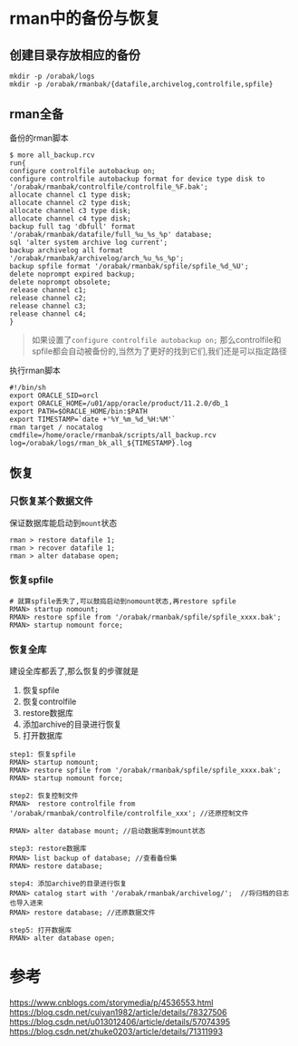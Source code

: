 
<!-- toc -->

# rman中的备份与恢复

## 创建目录存放相应的备份
```
mkdir -p /orabak/logs
mkdir -p /orabak/rmanbak/{datafile,archivelog,controlfile,spfile}
```

## rman全备
备份的rman脚本
```
$ more all_backup.rcv
run{            
configure controlfile autobackup on;
configure controlfile autobackup format for device type disk to '/orabak/rmanbak/controlfile/controlfile_%F.bak';
allocate channel c1 type disk;
allocate channel c2 type disk;
allocate channel c3 type disk;
allocate channel c4 type disk;
backup full tag 'dbfull' format '/orabak/rmanbak/datafile/full_%u_%s_%p' database;
sql 'alter system archive log current';
backup archivelog all format '/orabak/rmanbak/archivelog/arch_%u_%s_%p';
backup spfile format '/orabak/rmanbak/spfile/spfile_%d_%U';
delete noprompt expired backup;
delete noprompt obsolete;
release channel c1;
release channel c2;
release channel c3;
release channel c4;
}
```

> 如果设置了`configure controlfile autobackup on;` 那么controlfile和spfile都会自动被备份的,当然为了更好的找到它们,我们还是可以指定路径


执行rman脚本
```
#!/bin/sh
export ORACLE_SID=orcl
export ORACLE_HOME=/u01/app/oracle/product/11.2.0/db_1
export PATH=$ORACLE_HOME/bin:$PATH
export TIMESTAMP=`date +'%Y_%m_%d_%H:%M'`
rman target / nocatalog cmdfile=/home/oracle/rmanbak/scripts/all_backup.rcv log=/orabak/logs/rman_bk_all_${TIMESTAMP}.log
```

## 恢复

### 只恢复某个数据文件
保证数据库能启动到`mount`状态
```
rman > restore datafile 1;
rman > recover datafile 1;
rman > alter database open;
```


### 恢复spfile
```
# 就算spfile丢失了,可以鼓捣启动到nomount状态,再restore spfile
RMAN> startup nomount;
RMAN> restore spfile from '/orabak/rmanbak/spfile/spfile_xxxx.bak';
RMAN> startup nomount force;
```

### 恢复全库
建设全库都丢了,那么恢复的步骤就是
1. 恢复spfile
2. 恢复controlfile
3. restore数据库
4. 添加archive的目录进行恢复
5. 打开数据库

```
step1: 恢复spfile
RMAN> startup nomount;
RMAN> restore spfile from '/orabak/rmanbak/spfile/spfile_xxxx.bak';
RMAN> startup nomount force;

step2: 恢复控制文件
RMAN>  restore controlfile from '/orabak/rmanbak/controlfile/controlfile_xxx'; //还原控制文件

RMAN> alter database mount; //启动数据库到mount状态

step3: restore数据库
RMAN> list backup of database; //查看备份集
RMAN> restore database;

step4: 添加archive的目录进行恢复
RMAN> catalog start with '/orabak/rmanbak/archivelog/';  //将归档的日志也导入进来
RMAN> restore database; //还原数据文件

step5: 打开数据库
RMAN> alter database open;
```

# 参考
https://www.cnblogs.com/storymedia/p/4536553.html
https://blog.csdn.net/cuiyan1982/article/details/78327506
https://blog.csdn.net/u013012406/article/details/57074395
https://blog.csdn.net/zhuke0203/article/details/71311993
